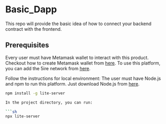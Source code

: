 # Basic_Dapp
This repo will provide the basic idea of how to connect your backend contract with the frontend.

## Prerequisites

Every user must have Metamask wallet to interact with this product. Checkout how to create Metamask wallet from [here](https://polygon.technology/blog/getting-started-with-metamask-on-polygon). To use this platform, you can add the 5ire network from [here](https://explorer.5ire.network). 

Follow the instructions for local environment: The user must have Node.js and npm to run this platform. Just download Node.js from [here](https://nodejs.org/en/download/).

```sh
npm install -g lite-server

In the project directory, you can run:

```sh
npx lite-server
